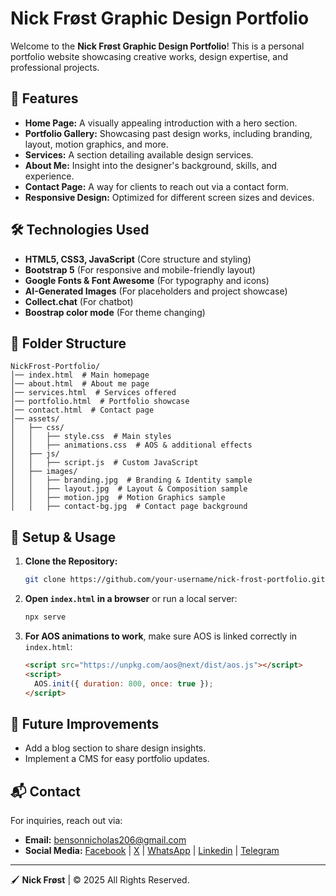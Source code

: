 # Nick Frøst Graphic Design Portfolio

Welcome to the **Nick Frøst Graphic Design Portfolio**! This is a personal portfolio website showcasing creative works, design expertise, and professional projects.

## 🚀 Features

- **Home Page:** A visually appealing introduction with a hero section.
- **Portfolio Gallery:** Showcasing past design works, including branding, layout, motion graphics, and more.
- **Services:** A section detailing available design services.
- **About Me:** Insight into the designer's background, skills, and experience.
- **Contact Page:** A way for clients to reach out via a contact form.
- **Responsive Design:** Optimized for different screen sizes and devices.

## 🛠️ Technologies Used

- **HTML5, CSS3, JavaScript** (Core structure and styling)
- **Bootstrap 5** (For responsive and mobile-friendly layout)
- **Google Fonts & Font Awesome** (For typography and icons)
- **AI-Generated Images** (For placeholders and project showcase)
- **Collect.chat** (For chatbot)
- **Boostrap color mode** (For theme changing)

## 📂 Folder Structure

```
NickFrost-Portfolio/
│── index.html  # Main homepage
│── about.html  # About me page
│── services.html  # Services offered
│── portfolio.html  # Portfolio showcase
│── contact.html  # Contact page
│── assets/
│   ├── css/
│   │   ├── style.css  # Main styles
│   │   ├── animations.css  # AOS & additional effects
│   ├── js/
│   │   ├── script.js  # Custom JavaScript
│   ├── images/
│   │   ├── branding.jpg  # Branding & Identity sample
│   │   ├── layout.jpg  # Layout & Composition sample
│   │   ├── motion.jpg  # Motion Graphics sample
│   │   ├── contact-bg.jpg  # Contact page background
```

## 🔧 Setup & Usage

1. **Clone the Repository:**
   ```sh
   git clone https://github.com/your-username/nick-frost-portfolio.git
   ```
2. **Open `index.html` in a browser** or run a local server:
   ```sh
   npx serve
   ```
3. **For AOS animations to work**, make sure AOS is linked correctly in `index.html`:
   ```html
   <script src="https://unpkg.com/aos@next/dist/aos.js"></script>
   <script>
     AOS.init({ duration: 800, once: true });
   </script>
   ```

## 🌟 Future Improvements

- Add a blog section to share design insights.
- Implement a CMS for easy portfolio updates.

## 📬 Contact

For inquiries, reach out via:

- **Email:** bensonnicholas206@gmail.com
- **Social Media:** [Facebook](https://www.facebook.com/share/19kTyMkphG/) | [X](https://x.com/NBenson57814?t=nBEyRC-NA8wxwUcVtr6i6A&s=09) | [WhatsApp](https://wa.me/message/VQDOCBOCB7MMK1) | [Linkedin](https://www.linkedin.com/in/nickfrost2?utm_source=share&utm_campaign=share_via&utm_content=profileutm_medium=android_app) | [Telegram](https://t.me/Nick_Frost2)

---

🖌️ **Nick Frøst** | © 2025 All Rights Reserved.
